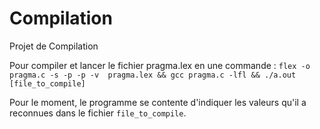 # Compilation
Projet de Compilation

Pour compiler et lancer le fichier pragma.lex en une commande :
`flex -o pragma.c -s -p -p -v  pragma.lex && gcc pragma.c -lfl && ./a.out [file_to_compile]`

Pour le moment, le programme se contente d'indiquer les valeurs qu'il a reconnues dans le fichier `file_to_compile`.
